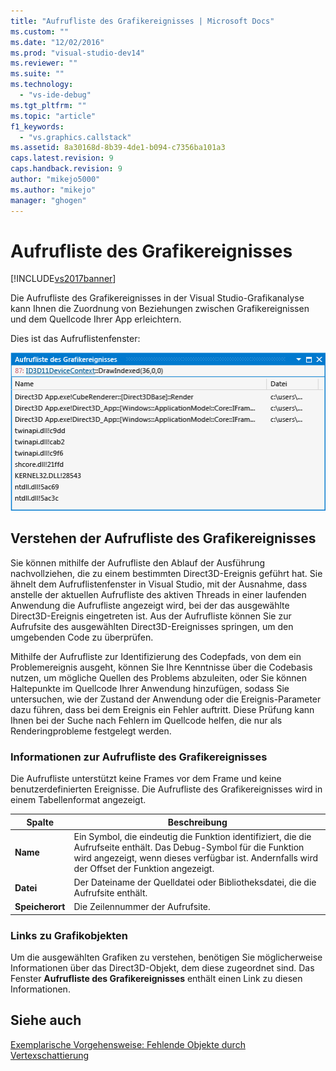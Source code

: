 ```yaml
---
title: "Aufrufliste des Grafikereignisses | Microsoft Docs"
ms.custom: ""
ms.date: "12/02/2016"
ms.prod: "visual-studio-dev14"
ms.reviewer: ""
ms.suite: ""
ms.technology: 
  - "vs-ide-debug"
ms.tgt_pltfrm: ""
ms.topic: "article"
f1_keywords: 
  - "vs.graphics.callstack"
ms.assetid: 8a30168d-8b39-4de1-b094-c7356ba101a3
caps.latest.revision: 9
caps.handback.revision: 9
author: "mikejo5000"
ms.author: "mikejo"
manager: "ghogen"
---
```

# Aufrufliste des Grafikereignisses
[!INCLUDE[vs2017banner](../code-quality/includes/vs2017banner.md)]

Die Aufrufliste des Grafikereignisses in der Visual Studio\-Grafikanalyse kann Ihnen die Zuordnung von Beziehungen zwischen Grafikereignissen und dem Quellcode Ihrer App erleichtern.  
  
 Dies ist das Aufruflistenfenster:  
  
 ![Die Aufrufliste vor einem DrawIndexed&#45;Ereignis](../debugger/media/gfx_diag_demo_graphics_event_call_stack_orientation.png "gfx\_diag\_demo\_graphics\_event\_call\_stack\_orientation")  
  
## Verstehen der Aufrufliste des Grafikereignisses  
 Sie können mithilfe der Aufrufliste den Ablauf der Ausführung nachvollziehen, die zu einem bestimmten Direct3D\-Ereignis geführt hat.  Sie ähnelt dem Aufruflistenfenster in Visual Studio, mit der Ausnahme, dass anstelle der aktuellen Aufrufliste des aktiven Threads in einer laufenden Anwendung die Aufrufliste angezeigt wird, bei der das ausgewählte Direct3D\-Ereignis eingetreten ist.  Aus der Aufrufliste können Sie zur Aufrufsite des ausgewählten Direct3D\-Ereignisses springen, um den umgebenden Code zu überprüfen.  
  
 Mithilfe der Aufrufliste zur Identifizierung des Codepfads, von dem ein Problemereignis ausgeht, können Sie Ihre Kenntnisse über die Codebasis nutzen, um mögliche Quellen des Problems abzuleiten, oder Sie können Haltepunkte im Quellcode Ihrer Anwendung hinzufügen, sodass Sie untersuchen, wie der Zustand der Anwendung oder die Ereignis\-Parameter dazu führen, dass bei dem Ereignis ein Fehler auftritt.  Diese Prüfung kann Ihnen bei der Suche nach Fehlern im Quellcode helfen, die nur als Renderingprobleme festgelegt werden.  
  
### Informationen zur Aufrufliste des Grafikereignisses  
 Die Aufrufliste unterstützt keine Frames vor dem Frame und keine benutzerdefinierten Ereignisse.  Die Aufrufliste des Grafikereignisses wird in einem Tabellenformat angezeigt.  
  
|Spalte|Beschreibung|  
|------------|------------------|  
|**Name**|Ein Symbol, die eindeutig die Funktion identifiziert, die die Aufrufseite enthält.  Das Debug\-Symbol für die Funktion wird angezeigt, wenn dieses verfügbar ist. Andernfalls wird der Offset der Funktion angezeigt.|  
|**Datei**|Der Dateiname der Quelldatei oder Bibliotheksdatei, die die Aufrufsite enthält.|  
|**Speicherort**|Die Zeilennummer der Aufrufsite.|  
  
### Links zu Grafikobjekten  
 Um die ausgewählten Grafiken zu verstehen, benötigen Sie möglicherweise Informationen über das Direct3D\-Objekt, dem diese zugeordnet sind.  Das Fenster **Aufrufliste des Grafikereignisses** enthält einen Link zu diesen Informationen.  
  
## Siehe auch  
 [Exemplarische Vorgehensweise: Fehlende Objekte durch Vertexschattierung](../debugger/walkthrough-missing-objects-due-to-vertex-shading.md)